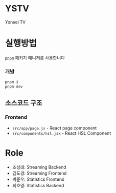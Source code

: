 # YSTV

Yonsei TV

# 실행방법

[`pnpm`](https://pnpm.io/) 패키지 매니저를 사용합니다

### 개발

```bash
pnpm i
pnpm dev
```

## 소스코드 구조

### Frontend

- `src/app/page.js` - React page component
- `src/components/hsl.jsx` - React HSL Component

# Role

- 조성래: Streaming Backend
- 김도경: Streaming Frontend
- 박준우: Statistics Frontend
- 최호영: Statistics Backend
